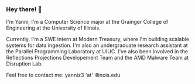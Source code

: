 ### Hey there! 👋

I'm Yanni; I'm a Computer Science major at the Grainger College of Engineering at the University of Illinois.  

  
Currently, I'm a SWE intern at Modern Treasury, where I'm building scalable systems for data ingestion. I'm also an undergraduate research assistant at the Parallel Programming Laboratory at UIUC. I've also been involved in the Reflections Projections Developement Team and the AMD Malware Team at Disruption Lab.
  
Feel free to contact me: yanniz3 'at' illinois.edu

<!--
**zhuangy47/zhuangy47** is a ✨ _special_ ✨ repository because its `README.md` (this file) appears on your GitHub profile.

Here are some ideas to get you started:

- 🔭 I’m currently working on ...
- 🌱 I’m currently learning ...
- 👯 I’m looking to collaborate on ...
- 🤔 I’m looking for help with ...
- 💬 Ask me about ...
- 📫 How to reach me: ...
- 😄 Pronouns: ...
- ⚡ Fun fact: ...
-->

